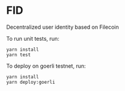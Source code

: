 # FID

Decentralized user identity based on Filecoin

To run unit tests, run:
```shell
yarn install
yarn test
```

To deploy on goerli testnet, run:

```shell
yarn install
yarn deploy:goerli
```
